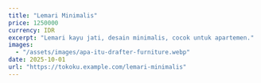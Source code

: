 ```yaml
---
title: "Lemari Minimalis"
price: 1250000
currency: IDR
excerpt: "Lemari kayu jati, desain minimalis, cocok untuk apartemen."
images:
  - "/assets/images/apa-itu-drafter-furniture.webp"
date: 2025-10-01
url: "https://tokoku.example.com/lemari-minimalis"
---
```


